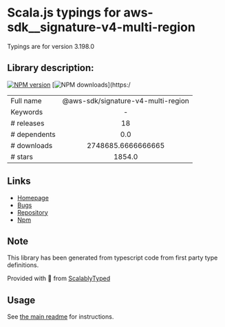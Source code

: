 
# Scala.js typings for aws-sdk__signature-v4-multi-region

Typings are for version 3.198.0

## Library description:
[![NPM version](https://img.shields.io/npm/v/@aws-sdk/signature-v4-multi-region/latest.svg)](https://www.npmjs.com/package/@aws-sdk/signature-v4-multi-region) [![NPM downloads](https://img.shields.io/npm/dm/@aws-sdk/signature-v4-multi-region.svg)](https:/

|                    |                 |
| ------------------ | :-------------: |
| Full name          | @aws-sdk/signature-v4-multi-region |
| Keywords           | - |
| # releases         | 18 |
| # dependents       | 0.0 |
| # downloads        | 2748685.6666666665 |
| # stars            | 1854.0 |

## Links
- [Homepage](https://github.com/aws/aws-sdk-js-v3/tree/main/packages/signature-v4-multi-region)
- [Bugs](https://github.com/aws/aws-sdk-js-v3/issues)
- [Repository](https://github.com/aws/aws-sdk-js-v3)
- [Npm](https://www.npmjs.com/package/%40aws-sdk%2Fsignature-v4-multi-region)
    


## Note
This library has been generated from typescript code from first party type definitions.

Provided with :purple_heart: from [ScalablyTyped](https://github.com/oyvindberg/ScalablyTyped)

## Usage
See [the main readme](../../readme.md) for instructions.



